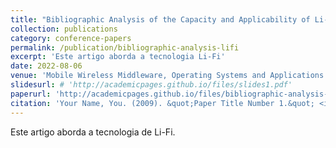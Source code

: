 ```yaml
---
title: "Bibliographic Analysis of the Capacity and Applicability of Li-Fi Networks"
collection: publications
category: conference-papers
permalink: /publication/bibliographic-analysis-lifi
excerpt: 'Este artigo aborda a tecnologia Li-Fi'
date: 2022-08-06
venue: 'Mobile Wireless Middleware, Operating Systems and Applications: 10th International Conference on Mobile Wireless Middleware, Operating Systems and Applications (MOBILWARE 2021)'
slidesurl: # 'http://academicpages.github.io/files/slides1.pdf'
paperurl: 'http://academicpages.github.io/files/bibliographic-analysis-lifi.pdf'
citation: 'Your Name, You. (2009). &quot;Paper Title Number 1.&quot; <i>Journal 1</i>. 1(1).'
---
```


Este artigo aborda a tecnologia de Li-Fi.